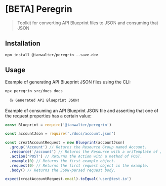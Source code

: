 # [BETA] Peregrin
> Toolkit for converting API Blueprint files to JSON and consuming that JSON

## Installation

```console
npm install @ianwalter/peregrin --save-dev
```

## Usage

Example of generating API Blueprint JSON files using the CLI:

```console
npx peregrin src/docs docs

  👍 Generated API Blueprint JSON!

```

Example of consuming an API Blueprint JSON file and asserting that one of the
request properties has a certain value:

```js
const Blueprint = require('@ianwalter/peregrin')

const accountJson = require('./docs/account.json')

const creatAccountRequest = new Blueprint(accountJson)
  .group('Account') // Returns the Resource Group named Account.
  .resource('/account') // Returns the Resource with a uriTemplate of /account.
  .action('POST') // Returns the Action with a method of POST.
  .example(0) // Returns the first example object.
  .request(0) // Returns the first request object in the example.
  .body() // Returns the JSON-parsed request body.

expect(creatAccountRequest.email).toEqual('user@test.io')
```

